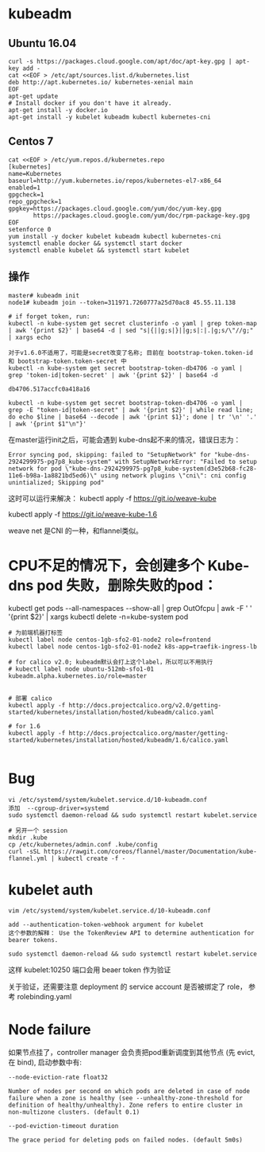 # kubeadm

## Ubuntu 16.04

```
curl -s https://packages.cloud.google.com/apt/doc/apt-key.gpg | apt-key add -
cat <<EOF > /etc/apt/sources.list.d/kubernetes.list
deb http://apt.kubernetes.io/ kubernetes-xenial main
EOF
apt-get update
# Install docker if you don't have it already.
apt-get install -y docker.io
apt-get install -y kubelet kubeadm kubectl kubernetes-cni
```
## Centos 7

```
cat <<EOF > /etc/yum.repos.d/kubernetes.repo
[kubernetes]
name=Kubernetes
baseurl=http://yum.kubernetes.io/repos/kubernetes-el7-x86_64
enabled=1
gpgcheck=1
repo_gpgcheck=1
gpgkey=https://packages.cloud.google.com/yum/doc/yum-key.gpg
       https://packages.cloud.google.com/yum/doc/rpm-package-key.gpg
EOF
setenforce 0
yum install -y docker kubelet kubeadm kubectl kubernetes-cni
systemctl enable docker && systemctl start docker
systemctl enable kubelet && systemctl start kubelet
```

## 操作

```
master# kubeadm init
node1# kubeadm join --token=311971.7260777a25d70ac8 45.55.11.138

# if forget token, run:
kubectl -n kube-system get secret clusterinfo -o yaml | grep token-map | awk '{print $2}' | base64 -d | sed "s|{||g;s|}||g;s|:|.|g;s/\"//g;" | xargs echo

对于v1.6.0不适用了，可能是secret改变了名称; 目前在 bootstrap-token.token-id 和 bootstrap-token.token-secret 中
kubectl -n kube-system get secret bootstrap-token-db4706 -o yaml | grep 'token-id|token-secret' | awk '{print $2}' | base64 -d

db4706.517accfc0a418a16

kubectl -n kube-system get secret bootstrap-token-db4706 -o yaml | grep -E "token-id|token-secret" | awk '{print $2}' | while read line; do echo $line | base64 --decode | awk '{print $1}'; done | tr '\n' '.' | awk '{print $1"\n"}'
```

在master运行init之后，可能会遇到 kube-dns起不来的情况，错误日志为：

```
Error syncing pod, skipping: failed to "SetupNetwork" for "kube-dns-2924299975-pg7p8_kube-system" with SetupNetworkError: "Failed to setup network for pod \"kube-dns-2924299975-pg7p8_kube-system(d3e52b68-fc28-11e6-b98a-1a8821bd5ed6)\" using network plugins \"cni\": cni config unintialized; Skipping pod"
```

这时可以运行来解决：
kubectl apply -f https://git.io/weave-kube

kubectl apply -f https://git.io/weave-kube-1.6

weave net 是CNI 的一种，和flannel类似。

# CPU不足的情况下，会创建多个 Kube-dns pod 失败，删除失败的pod：
kubectl get pods --all-namespaces --show-all | grep OutOfcpu | awk -F ' ' '{print $2}' | xargs kubectl delete -n=kube-system pod


```
# 为前端机器打标签
kubectl label node centos-1gb-sfo2-01-node2 role=frontend
kubectl label node centos-1gb-sfo2-01-node2 k8s-app=traefik-ingress-lb

# for calico v2.0; kubeadm默认会打上这个label，所以可以不用执行
# kubectl label node ubuntu-512mb-sfo1-01 kubeadm.alpha.kubernetes.io/role=master


# 部署 calico
kubectl apply -f http://docs.projectcalico.org/v2.0/getting-started/kubernetes/installation/hosted/kubeadm/calico.yaml

# for 1.6 
kubectl apply -f http://docs.projectcalico.org/master/getting-started/kubernetes/installation/hosted/kubeadm/1.6/calico.yaml


```


# Bug

```
vi /etc/systemd/system/kubelet.service.d/10-kubeadm.conf 
添加  --cgroup-driver=systemd
sudo systemctl daemon-reload && sudo systemctl restart kubelet.service

# 另开一个 session
mkdir .kube
cp /etc/kubernetes/admin.conf .kube/config
curl -sSL https://rawgit.com/coreos/flannel/master/Documentation/kube-flannel.yml | kubectl create -f -
```

# kubelet auth

```
vim /etc/systemd/system/kubelet.service.d/10-kubeadm.conf

add --authentication-token-webhook argument for kubelet
这个参数的解释： Use the TokenReview API to determine authentication for bearer tokens.

sudo systemctl daemon-reload && sudo systemctl restart kubelet.service
```
这样 kubelet:10250 端口会用 beaer token 作为验证


关于验证，还需要注意 deployment 的 service account 是否被绑定了 role， 参考 rolebinding.yaml


# Node failure

如果节点挂了，controller manager 会负责把pod重新调度到其他节点 (先 evict, 在 bind), 启动参数中有:

```
--node-eviction-rate float32

Number of nodes per second on which pods are deleted in case of node failure when a zone is healthy (see --unhealthy-zone-threshold for definition of healthy/unhealthy). Zone refers to entire cluster in non-multizone clusters. (default 0.1)

--pod-eviction-timeout duration

The grace period for deleting pods on failed nodes. (default 5m0s)

```
